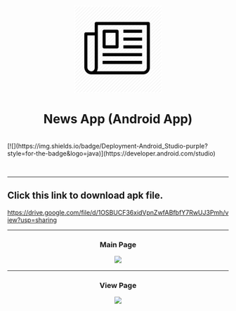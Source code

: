 
<p align="center">
  <a href="" rel="noopener">
 <img width=200px src="https://raw.githubusercontent.com/codequipo/TheDailyNews/master/assets/logo.png" /></a>

<h1 align = 'center'> News App (Android App) </h1>

<br>
[![](https://img.shields.io/badge/Deployment-Android_Studio-purple?style=for-the-badge&logo=java)](https://developer.android.com/studio)
</p>
<br>

------------------------------------------

## Click this link to download apk file.
https://drive.google.com/file/d/1OSBUCF36xidVpnZwfABfbfY7RwUJ3Pmh/view?usp=sharing
 
 ------------------------------------------
 
<h3 align="center"> Main Page </h3>
<p align="center"> 
<img src="https://res.cloudinary.com/singhprateek089/image/upload/v1595750292/Screenshot_20200726-131511_r2qgrh.png" width=245px>
</p>
 
 ------------------------------------------

<h3 align="center"> View Page </h3>
<p align="center"> 
<img src="https://res.cloudinary.com/singhprateek089/image/upload/v1595750297/Screenshot_20200726-131526_rqbfal.png" width=245px>
</p>
